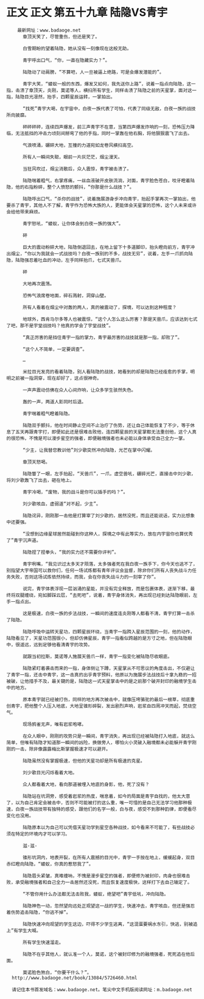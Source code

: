 # 正文 正文 第五十九章 陆隐VS青宇
        最新网址：www.badaoge.net
          章顶天笑了，尽管重伤，但还是笑了。
      
          白雪期盼的望着陆隐，她从没有一刻像现在这般无助。
      
          青宇呼出口气，“你，一直在隐藏实力？”。
      
          陆隐动了动肩膀，“不算吧，人一旦被逼上绝路，可是会爆发潜能的”。
      
          青宇大笑，“蝼蚁一般的东西，爆发又如何，我先送你上路”，说着一指点向陆隐，这一指，击溃了章顶天，炎刚，莫诺等人，横扫所有学生，同样击溃了陆隐之前的天星掌，面对这一指，陆隐目光凛然，抬手，四颗星辰运转，一掌拍出。
      
          “找死”青宇大喝，在宇宙中，白夜一族代表了可怕，代表了同级无敌，白夜一族的战技所向披靡。
      
          砰砰砰砰，连续四声爆发，前三声青宇不在意，当第四声爆发炸响的一刻，恐怖压力降临，无法抵挡的冲击力顷刻间掰弯了他的手指，同时一掌轰在他右胸，将他狠狠震飞了出去。
      
          气浪喷涌，碾碎大地，互撞的力道宛如龙卷风横扫高空。
      
          所有人一瞬间失聪，眼前一片灰茫茫，烟尘漫天。
      
          当狂风吹过，烟尘消散后，众人震惊，青宇被击溃了。
      
          陆隐喘着粗气，右掌疼痛，一丝血液破开皮肤流淌，对面，青宇脸色苍白，咬牙瞪着陆隐，他的右指粉碎，整个人愤怒的颤抖，“你那是什么战技？”。
      
          陆隐呼出口气，“杀你的战技”，说着施展游身步冲向青宇，抬起手掌再次一掌拍出，他要杀了青宇，其他人不了解，青宇作为恐怖大族的人，更能体会天星掌的恐怖，这个人未来或许会给他带来麻烦。
      
          青宇怒吼，“蝼蚁，让你体会到白夜一族的强大”。
      
          砰
      
          巨大的震动粉碎大地，陆隐倒退回去，在地上留下十多道脚印，抬头瞪向前方，青宇冲出烟尘，“你以为我就会一式战技吗？白夜一族别的不多，战技无穷”，说着，左手一爪抓向陆隐，陆隐强忍着吐血的冲动，左手同样抬爪，七式天兽爪。
      
          砰
      
          大地再次震荡。
      
          恐怖气浪席卷地面，碎石溅射，洞穿山壁。
      
          所有人看着在烟尘中对轰的两人，真的被震动了，探境，可以达到这种程度？
      
          地球外，西肯马尔多等人也被震惊，“这个人怎么这么厉害？那是天兽爪，应该达到七式了吧，那不是宇堂战技吗？他真的学会了宇堂战技”。
      
          “真正厉害的是挡住青宇一指的掌力，青宇最厉害的战技就是那一指，却败了”。
      
          “这个人不简单，一定要调查”。
      
          …
      
          米拉目光发亮的看着陆隐，别人看陆隐的战技，她看到的却是陆隐已经痊愈的手掌，明明之前被一指洞穿，现在却好了，这点很神奇。
      
          一声声震动仿佛在众人心间炸响，让众多学生骇然失色。
      
          轰的一声，两道人影同时后退。
      
          青宇喘着粗气瞪着陆隐。
      
          陆隐双手颤抖，他在时间静止空间不止治疗了伤势，还让自己体能恢复了不少，等于休息了五天再跟青宇打，即便如此还是很难击败他，连四颗星辰的天星掌都无法重创他，这个人真的很恐怖，不愧是可以漫步星空的强者，即便融境强者也未必能以身体承受自己全力一掌。
      
          “少主，让我替您教训他”刘少歌突然冲向陆隐，光芒在掌中闪耀。
      
          章顶天怒喝。
      
          陆隐瞥了一眼，左手抬起，“天兽爪”，一爪，虚空兽吼，碾碎光芒，直接击中刘少歌，将刘少歌轰飞了出去，砸在地上。
      
          青宇冷喝，“废物，我的战斗是你可以插手的吗？”。
      
          刘少歌咳血，虚弱道“对不起，少主”。
      
          陆隐诧异，刚刚那一击他是打算宰了刘少歌的，居然没死，而且还能说话，实力比想象中还要强。
      
          “没想到边缘星球居然能碰到你这种人，探境之中有此等实力，放在内宇宙你也算优秀了”青宇沉声道。
      
          陆隐捏了捏拳头，“我的实力还不需要你评判”。
      
          青宇咧嘴，“我见识过太多天才陨落，太多强者死在我白夜一族手下，你今天也逃不了，别指望大宇帝国可以救你们，任何一场试炼都有青年评议会监督，除非你们所有人丧失战斗力任务失败，否则这场试炼依然持续，而我，会在你丧失战斗力的一刻宰了你”。
      
          说完，青宇体表浮现一层汹涌的星能，并没有完全释放，而是包裹体表，逐渐下移，最终将双腿缠绕，宛如脚踩云层，“去死吧”，说着，青宇身体消失，再出现已经到达陆隐眼前，左手一指点出。
      
          这是极速，白夜一族的步法战技，一瞬间的速度连炎刚等人都看不清，青宇打算一击杀了陆隐。
      
          陆隐呼吸中运转天星功，四颗星辰环绕，当青宇一指跨入星辰范围的一刻，他的动作，陆隐看见了，天星功范围很小，但却仿佛星辰，青宇一指看似跨越的是方寸之地，但在陆隐眼中，很遥远，远到足够他看清青宇的攻势。
      
          就跟当初拉斯，莫诺等人施展天兽爪一样，青宇一指变化被陆隐尽收眼底。
      
          陆隐紧盯着袭击而来的一指，身体侧让下蹲，天星掌从不可思议的角度击出，不仅避让了青宇一指，还击中青宇，这一击真的出乎青宇预料，他原以为施展步法战技后十拿九稳的一招被破，让他措手不及，最关键的是，陆隐这一式天星掌击中的是之前那个破开封印的融境学生击中的地方。
      
          原本青宇就已经被打伤，同样的地方再次被击中，就像压垮骆驼的最后一根草，彻底重创青宇，把他整个人压入地底，大地呈锥形碎裂，发出剧烈声响，岩浆自四周冲天而起，焚烧空气。
      
          现场鸦雀无声，唯有岩浆咆哮。
      
          在众人眼中，刚刚的攻势只是一瞬间，青宇消失，再出现已经被陆隐打入地底，就这么简单，但唯有陆隐才知道那一瞬间的凶险，换做旁人，哪怕火小灵破入融境都未必能躲开青宇刚刚的一击，除非像露露梅比斯掌握极速才可以避开。
      
          陆隐虽然没有掌握极速，但他的天星功却是所有极速的克星。
      
          刘少歌目光闪烁看着大地。
      
          众人都看着大地，看向那道被埋入地底的身影，他，死了没有？
      
          陆隐站在坑洞旁，感受着岩浆的热度，喘息着，如今的局面是青宇自找的，他太大意了，以为自己肯定会被击中，否则不可能被打的这么重，唯一可惜的是自己无法学习他那种极速，白夜一族战技带有独特的感受，跟他们的名字一般，白与夜，感受不到那种韵律，即便看尽变化也没用。
      
          陆隐原本以为自己可以凭借天星功学到星空各种战技，如今看来不可能了，有些战技必须在特定的环境内才可以学习。
      
          滋-滋-
      
          锥形坑洞内，地表开裂，在所有人震撼的目光中，青宇一手按在地上，缓缓起身，双目赤红瞪向陆隐，“蝼蚁，你真的惹怒我了”。
      
          陆隐眉头紧皱，真难缠呐，不愧是漫步星空的强者，即便修为被封印，肉身也很难击败，承受融境强者和自己全力一击居然还没死，而且恢复速度极快，这样打下去自己输定了。
      
          “不管你用什么办法都无法击败我，蝼蚁，绝望吧”青宇低吼，冲向陆隐。
      
          陆隐神色一动，忽然望向远处正观望这一战的学生，快速冲去，青宇咳血，但还是强忍着伤势追击陆隐，“你逃不掉”。
      
          陆隐快速冲向观望的学生这边，吓得不少学生逃离，“这混蛋要祸水东引，快逃，别被追上”有学生大喊。
      
          所有学生快速溜走。
      
          陆隐不在乎其他人，就认准一个人，莫诺，这个被封印修为的融境强者，死死追在他后面。
      
          莫诺脸色煞白，“你要干什么？”。
      http://www.badaoge.net/book/13084/5726460.html
      
      请记住本书首发域名：www.badaoge.net。笔尖中文手机版阅读网址：m.badaoge.net